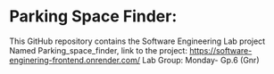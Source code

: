 # Parking Space Finder:
This GitHub repository contains the Software Engineering Lab project Named Parking_space_finder,
link to the project: https://software-enginering-frontend.onrender.com/
 Lab Group: Monday- Gp.6 (Gnr)

